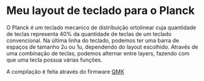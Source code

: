 # Meu layout de teclado para o Planck

O Planck é um teclado mecanico de distribuição ortolinear cuja quantidade de teclas representa 40%
da quantidade de teclas de um teclado convencional. Na última linha do teclado, podemos ter uma
barra de espaços de tamanho 2u ou 1u, dependendo do layout escolhido. Através de uma combinação de
teclas, podemos alternar entre layers, fazendo com que uma tecla possua várias funções. 

A compilação é feita através do firmware [QMK](https://github.com/qmk/qmk_firmware)
